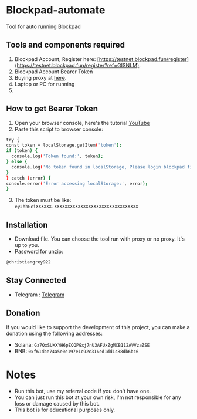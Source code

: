 # Blockpad-automate
Tool for auto running Blockpad

## Tools and components required
1. Blockpad Account, Register here: [https://testnet.blockpad.fun/register](https://testnet.blockpad.fun/register?ref=GISNLM).
2. Blockpad Account Bearer Token
3. Buying proxy at [here](https://app.proxies.fo/ref/2fe2c521-8a31-47f2-5f90-776f2627dd01).
4. Laptop or PC for running
5. 
## How to get Bearer Token
1. Open your browser console, here's the tutorial [YouTube](https://www.youtube.com/watch?v=Vmi-mVcn1uQ&ab_channel=SpeedyTutorials)
2. Paste this script to browser console:
  ```bash
  try {
  const token = localStorage.getItem('token');
  if (token) {
    console.log('Token found:', token);
  } else {
    console.log('No token found in localStorage, Please login blockpad first: https://testnet.blockpad.fun/register?ref=TZSXOS');
  }
} catch (error) {
  console.error('Error accessing localStorage:', error);
}
  ```
3. The token must be like: `eyJhbGciXXXXXX.XXXXXXXXXXXXXXXXXXXXXXXXXXXXXXXX`
## Installation
- Download file. You can choose the tool run with proxy or no proxy. It's up to you.
- Password for unzip:
```bash
@christiangrey922
```
## Stay Connected

- Telegram : [Telegram](https://t.me/xamdepin)

## Donation

If you would like to support the development of this project, you can make a donation using the following addresses:

- Solana: `Gz7QxSUXXYH6pZQQPGxj7nU3AFUxZgMCB112AVVzaZSE`
- BNB: `0xf61dbe74a5e0e197e1c92c316ed1dd1c88db6bc6`

# Notes
- Run this bot, use my referral code if you don't have one.
- You can just run this bot at your own risk, I'm not responsible for any loss or damage caused by this bot.
- This bot is for educational purposes only.

